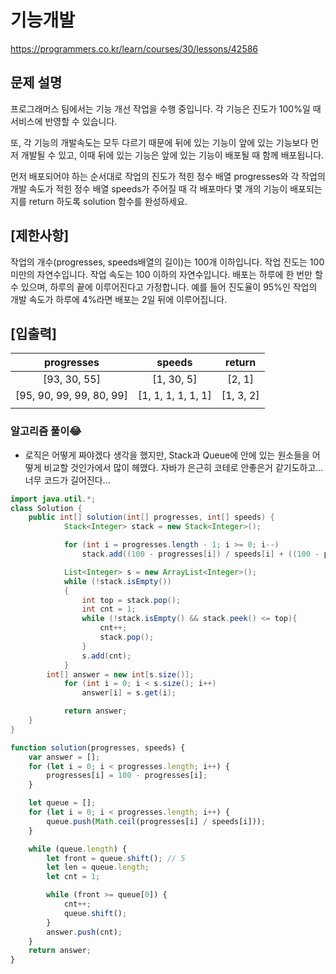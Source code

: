 ###

# 기능개발

https://programmers.co.kr/learn/courses/30/lessons/42586

## 문제 설명

프로그래머스 팀에서는 기능 개선 작업을 수행 중입니다. 각 기능은 진도가 100%일 때 서비스에 반영할 수 있습니다.

또, 각 기능의 개발속도는 모두 다르기 때문에 뒤에 있는 기능이 앞에 있는 기능보다 먼저 개발될 수 있고, 이때 뒤에 있는 기능은 앞에 있는 기능이 배포될 때 함께 배포됩니다.

먼저 배포되어야 하는 순서대로 작업의 진도가 적힌 정수 배열 progresses와 각 작업의 개발 속도가 적힌 정수 배열 speeds가 주어질 때 각 배포마다 몇 개의 기능이 배포되는지를 return 하도록 solution 함수를 완성하세요.

## [제한사항]

작업의 개수(progresses, speeds배열의 길이)는 100개 이하입니다.
작업 진도는 100 미만의 자연수입니다.
작업 속도는 100 이하의 자연수입니다.
배포는 하루에 한 번만 할 수 있으며, 하루의 끝에 이루어진다고 가정합니다. 예를 들어 진도율이 95%인 작업의 개발 속도가 하루에 4%라면 배포는 2일 뒤에 이루어집니다.

## [입출력]

|        progresses        |       speeds       |  return   |
| :----------------------: | :----------------: | :-------: |
|       [93, 30, 55]       |     [1, 30, 5]     |  [2, 1]   |
| [95, 90, 99, 99, 80, 99] | [1, 1, 1, 1, 1, 1] | [1, 3, 2] |
|                          |                    |           |

### 알고리즘 풀이😂

- 로직은 어떻게 짜야겠다 생각을 했지만, Stack과 Queue에 안에 있는 원소들을 어떻게 비교할 것인가에서 많이 헤맸다.
  자바가 은근히 코테로 안좋은거 같기도하고... 너무 코드가 길어진다...

```java
import java.util.*;
class Solution {
    public int[] solution(int[] progresses, int[] speeds) {
            Stack<Integer> stack = new Stack<Integer>();

            for (int i = progresses.length - 1; i >= 0; i--)
                stack.add((100 - progresses[i]) / speeds[i] + ((100 - progresses[i]) % speeds[i] > 0 ? 1 : 0));

            List<Integer> s = new ArrayList<Integer>();
            while (!stack.isEmpty())
            {
                int top = stack.pop();
                int cnt = 1;
                while (!stack.isEmpty() && stack.peek() <= top){
                    cnt++;
                    stack.pop();
                }
                s.add(cnt);
            }
        int[] answer = new int[s.size()];
            for (int i = 0; i < s.size(); i++)
                answer[i] = s.get(i);

            return answer;
    }
}
```

```js
function solution(progresses, speeds) {
	var answer = [];
	for (let i = 0; i < progresses.length; i++) {
		progresses[i] = 100 - progresses[i];
	}

	let queue = [];
	for (let i = 0; i < progresses.length; i++) {
		queue.push(Math.ceil(progresses[i] / speeds[i]));
	}

	while (queue.length) {
		let front = queue.shift(); // 5
		let len = queue.length;
		let cnt = 1;

		while (front >= queue[0]) {
			cnt++;
			queue.shift();
		}
		answer.push(cnt);
	}
	return answer;
}
```
